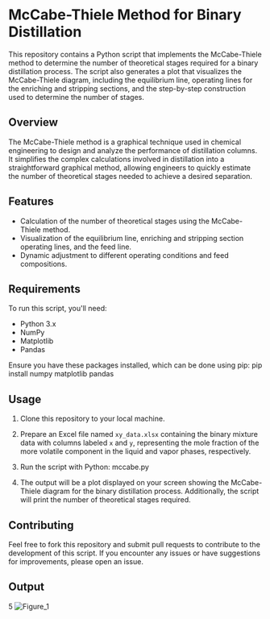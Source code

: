 # McCabe-Thiele Method for Binary Distillation

This repository contains a Python script that implements the McCabe-Thiele method to determine the number of theoretical stages required for a binary distillation process. The script also generates a plot that visualizes the McCabe-Thiele diagram, including the equilibrium line, operating lines for the enriching and stripping sections, and the step-by-step construction used to determine the number of stages.

## Overview

The McCabe-Thiele method is a graphical technique used in chemical engineering to design and analyze the performance of distillation columns. It simplifies the complex calculations involved in distillation into a straightforward graphical method, allowing engineers to quickly estimate the number of theoretical stages needed to achieve a desired separation.

## Features

- Calculation of the number of theoretical stages using the McCabe-Thiele method.
- Visualization of the equilibrium line, enriching and stripping section operating lines, and the feed line.
- Dynamic adjustment to different operating conditions and feed compositions.

## Requirements

To run this script, you'll need:

- Python 3.x
- NumPy
- Matplotlib
- Pandas

Ensure you have these packages installed, which can be done using pip:
pip install numpy matplotlib pandas

## Usage

1. Clone this repository to your local machine.
2. Prepare an Excel file named `xy_data.xlsx` containing the binary mixture data with columns labeled `x` and `y`, representing the mole fraction of the more volatile component in the liquid and vapor phases, respectively.
3. Run the script with Python:
mccabe.py

4. The output will be a plot displayed on your screen showing the McCabe-Thiele diagram for the binary distillation process. Additionally, the script will print the number of theoretical stages required.

## Contributing

Feel free to fork this repository and submit pull requests to contribute to the development of this script. If you encounter any issues or have suggestions for improvements, please open an issue.

## Output
5
![Figure_1](https://github.com/enes-yapici/mccabe/assets/125216116/cb2b6c62-682d-40fe-82a1-9965ab5ca17d)

